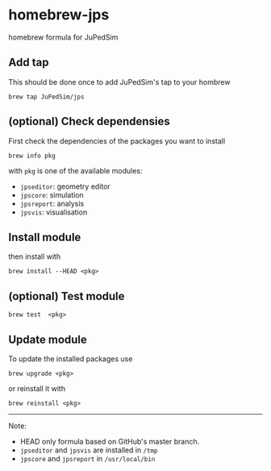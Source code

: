 # homebrew-jps
homebrew formula for JuPedSim

## Add tap

This should be done once to add JuPedSim's tap to your hombrew

```shell
brew tap JuPedSim/jps
```

## (optional) Check dependensies

First check the dependencies of the packages you want to install

```shell
brew info pkg
```

with `pkg` is one of the available modules:

- `jpseditor`: geometry editor
- `jpscore`: simulation
- `jpsreport`: analysis
- `jpsvis`: visualisation

## Install module

then install with

```shell
brew install --HEAD <pkg>
```

## (optional) Test module

```shell
brew test  <pkg>
```

## Update module

To update the installed packages use

```shell
brew upgrade <pkg>
```

or reinstall it with

```shell
brew reinstall <pkg>
```

----

Note:

- HEAD only formula based on GitHub's master branch.
- `jpseditor` and `jpsvis` are installed in `/tmp`
- `jpscore` and `jpsreport` in `/usr/local/bin`
